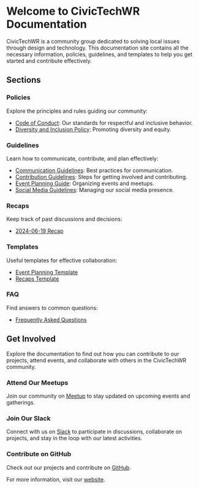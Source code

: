 # Welcome to CivicTechWR Documentation

CivicTechWR is a community group dedicated to solving local issues through design and technology. This documentation site contains all the necessary information, policies, guidelines, and templates to help you get started and contribute effectively.

## Sections

### Policies

Explore the principles and rules guiding our community:

- [Code of Conduct](policies/Code_of_Conduct.md): Our standards for respectful and inclusive behavior.
- [Diversity and Inclusion Policy](policies/Diversity_and_Inclusion_Policy.md): Promoting diversity and equity.

### Guidelines

Learn how to communicate, contribute, and plan effectively:

- [Communication Guidelines](guidelines/Communication_Guidelines.md): Best practices for communication.
- [Contribution Guidelines](guidelines/Contribution_Guidelines.md): Steps for getting involved and contributing.
- [Event Planning Guide](guidelines/Event_Planning_Guide.md): Organizing events and meetups.
- [Social Media Guidelines](guidelines/SocialMedia_Guidelines.md): Managing our social media presence.

### Recaps

Keep track of past discussions and decisions:

- [2024-06-19 Recap](recaps/2024-06-19_recap.md)

### Templates

Useful templates for effective collaboration:

- [Event Planning Template](ctwr-templates/Event_Planning_Template.md)
- [Recaps Template](ctwr-templates/Recaps_Template.md)

### FAQ

Find answers to common questions:

- [Frequently Asked Questions](faq/index.md)

## Get Involved

Explore the documentation to find out how you can contribute to our projects, attend events, and collaborate with others in the CivicTechWR community.

### Attend Our Meetups

Join our community on [Meetup](https://www.meetup.com/civictechwr/) to stay updated on upcoming events and gatherings.

### Join Our Slack

Connect with us on [Slack](https://join.slack.com/t/civictechwr/shared_invite/zt-2ldijjy0i-gaGvPkuafPt9Zpn7jml70w) to participate in discussions, collaborate on projects, and stay in the loop with our latest activities.

### Contribute on GitHub

Check out our projects and contribute on [GitHub](https://github.com/CivicTechWR).

For more information, visit our [website](https://civictechwr.org).
